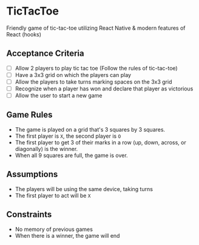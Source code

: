 # TicTacToe
Friendly game of tic-tac-toe utilizing React Native & modern features of React (hooks)

## Acceptance Criteria
- [ ] Allow 2 players to play tic tac toe (Follow the rules of tic-tac-toe)
- [ ] Have a 3x3 grid on which the players can play
- [ ] Allow the players to take turns marking spaces on the 3x3 grid
- [ ] Recognize when a player has won and declare that player as victorious
- [ ] Allow the user to start a new game

## Game Rules
- The game is played on a grid that's 3 squares by 3 squares.
- The first player is `X`, the second player is `O`
- The first player to get 3 of their marks in a row (up, down, across, or diagonally) is the winner.
- When all 9 squares are full, the game is over.

## Assumptions
- The players will be using the same device, taking turns
- The first player to act will be `X`

## Constraints
- No memory of previous games
- When there is a winner, the game will end
